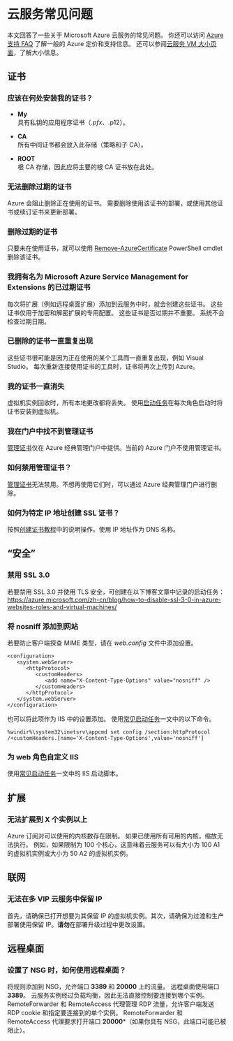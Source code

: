 <properties
    pageTitle="Azure 云服务角色常见问题解答 | Azure"
    description="有关 Azure 云服务的常见问题解答。 解答有关证书、Web 角色和辅助角色的一些常见问题。"
    services="cloud-services"
    documentationcenter=""
    author="Thraka"
    manager="timlt"
    editor="" />
<tags
    ms.assetid="84985660-2cfd-483a-8378-50eef6a0151d"
    ms.service="cloud-services"
    ms.devlang="na"
    ms.topic="article"
    ms.tgt_pltfrm="na"
    ms.workload="na"
    ms.date="11/16/2016"
    ms.author="adegeo"
    wacn.date="05/22/2017"
    ms.translationtype="Human Translation"
    ms.sourcegitcommit="8fd60f0e1095add1bff99de28a0b65a8662ce661"
    ms.openlocfilehash="e85c415dde18716f6433e505d81028c28e0b2da9"
    ms.lasthandoff="05/12/2017" />

# <a name="cloud-services-faq"></a>云服务常见问题
本文回答了一些关于 Microsoft Azure 云服务的常见问题。 你还可以访问 [Azure 支持 FAQ](http://go.microsoft.com/fwlink/?LinkID=185083) 了解一般的 Azure 定价和支持信息。 还可以参阅[云服务 VM 大小页面](/documentation/articles/cloud-services-sizes-specs/)，了解大小信息。

## <a name="certificates"></a>证书
### <a name="where-should-i-install-my-certificate"></a>应该在何处安装我的证书？
- **My**  
 具有私钥的应用程序证书（*.pfx、*.p12）。

- **CA**  
所有中间证书都会放入此存储（策略和子 CA）。

- **ROOT**  
根 CA 存储，因此应将主要的根 CA 证书放在此处。

### <a name="i-cant-remove-expired-certificate"></a>无法删除过期的证书
Azure 会阻止删除正在使用的证书。 需要删除使用该证书的部署，或使用其他证书或续订证书来更新部署。

### <a name="delete-an-expired-certificate"></a>删除过期的证书

只要未在使用证书，就可以使用 [Remove-AzureCertificate](https://msdn.microsoft.com/zh-cn/library/azure/mt589145.aspx) PowerShell cmdlet 删除该证书。

### <a name="i-have-expired-certificates-named-windows-azure-service-management-for-extensions"></a>我拥有名为 Microsoft Azure Service Management for Extensions 的已过期证书
每次将扩展（例如远程桌面扩展）添加到云服务中时，就会创建这些证书。 这些证书仅用于加密和解密扩展的专用配置。 这些证书是否过期并不重要。 系统不会检查过期日期。

### <a name="certificates-i-have-deleted-keep-reappearing"></a>已删除的证书一直重复出现
这些证书很可能是因为正在使用的某个工具而一直重复出现，例如 Visual Studio。 每次重新连接使用证书的工具时，证书将再次上传到 Azure。

### <a name="my-certificates-keep-disappearing"></a>我的证书一直消失
虚拟机实例回收时，所有本地更改都将丢失。 使用[启动任务](/documentation/articles/cloud-services-startup-tasks/)在每次角色启动时将证书安装到虚拟机。

### <a name="i-cannot-find-my-management-certificates-in-the-portal"></a>我在门户中找不到管理证书
[管理证书](/documentation/articles/azure-api-management-certs/)仅在 Azure 经典管理门户中提供。当前的 Azure 门户不使用管理证书。

### <a name="how-can-i-disable-a-management-certificate"></a>如何禁用管理证书？
[管理证书](/documentation/articles/azure-api-management-certs/)无法禁用。不想再使用它们时，可以通过 Azure 经典管理门户进行删除。

### 如何为特定 IP 地址创建 SSL 证书？
按照[创建证书教程](/documentation/articles/cloud-services-certs-create/)中的说明操作。使用 IP 地址作为 DNS 名称。

## <a name="security"></a>“安全”
### <a name="disable-ssl-30"></a>禁用 SSL 3.0
若要禁用 SSL 3.0 并使用 TLS 安全，可创建在以下博客文章中记录的启动任务：https://azure.microsoft.com/zh-cn/blog/how-to-disable-ssl-3-0-in-azure-websites-roles-and-virtual-machines/

### <a name="add-nosniff-to-your-website"></a>将 **nosniff** 添加到网站
若要防止客户端探查 MIME 类型，请在 *web.config* 文件中添加设置。

    <configuration>
       <system.webServer>
          <httpProtocol>
             <customHeaders>
                <add name="X-Content-Type-Options" value="nosniff" />
             </customHeaders>
          </httpProtocol>
       </system.webServer>
    </configuration>

也可以将此项作为 IIS 中的设置添加。 使用[常见启动任务](/documentation/articles/cloud-services-startup-tasks-common/#configure-iis-startup-with-appcmdexe)一文中的以下命令。

    %windir%\system32\inetsrv\appcmd set config /section:httpProtocol /+customHeaders.[name='X-Content-Type-Options',value='nosniff']

### <a name="customize-iis-for-a-web-role"></a>为 web 角色自定义 IIS
使用[常见启动任务](/documentation/articles/cloud-services-startup-tasks-common/#configure-iis-startup-with-appcmdexe)一文中的 IIS 启动脚本。

## <a name="scaling"></a>扩展
### <a name="i-cannot-scale-beyond-x-instances"></a>无法扩展到 X 个实例以上
Azure 订阅对可以使用的内核数存在限制。 如果已使用所有可用的内核，缩放无法执行。 例如，如果限制为 100 个核心，这意味着云服务可以有大小为 100 A1 的虚拟机实例或大小为 50 A2 的虚拟机实例。

## <a name="networking"></a>联网
### <a name="i-cant-reserve-an-ip-in-a-multi-vip-cloud-service"></a>无法在多 VIP 云服务中保留 IP

首先，请确保已打开想要为其保留 IP 的虚拟机实例。其次，请确保为过渡和生产部署使用保留 IP。**请勿**在部署升级过程中更改设置。

## <a name="remote-desktop"></a>远程桌面
### <a name="how-do-i-remote-desktop-when-i-have-an-nsg"></a>设置了 NSG 时，如何使用远程桌面？
将规则添加到 NSG，允许端口 **3389** 和 **20000** 上的流量。  远程桌面使用端口 **3389**。  云服务实例经过负载均衡，因此无法直接控制要连接到哪个实例。  RemoteForwarder 和 RemoteAccess 代理管理 RDP 流量，允许客户端发送 RDP cookie 和指定要连接到的单个实例。  RemoteForwarder 和 RemoteAccess 代理要求打开端口 **20000***（如果你具有 NSG，此端口可能已被阻止）。